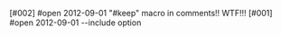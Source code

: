 [#002] #open 2012-09-01 "#keep" macro in comments!! WTF!!!
[#001] #open 2012-09-01 --include option 
